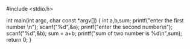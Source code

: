 #include <stdio.h>

int main(int argc, char const *argv[])
{
    int a,b,sum;
    printf("enter the first number \n");
    scanf("%d",&a);
    printf("enter the second number\n");
    scanf("%d",&b);
    sum = a+b;
    printf("sum of two number is %d\n",sum);
    return 0;
}
